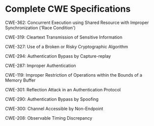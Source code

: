 

# Complete CWE Specifications

CWE-362: Concurrent Execution using Shared Resource with Improper Synchronization ('Race Condition')

CWE-319: Cleartext Transmission of Sensitive Information

CWE-327: Use of a Broken or Risky Cryptographic Algorithm

CWE-294: Authentication Bypass by Capture-replay

CWE-287: Improper Authentication

CWE-119: Improper Restriction of Operations within the Bounds of a Memory Buffer

CWE-301: Reflection Attack in an Authentication Protocol

CWE-290: Authentication Bypass by Spoofing

CWE-300: Channel Accessible by Non-Endpoint

CWE-208: Observable Timing Discrepancy